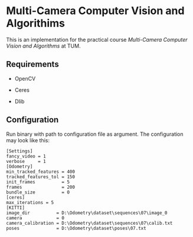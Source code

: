 # Multi-Camera Computer Vision and Algorithims
This is an implementation for the practical course *Multi-Camera Computer Vision and Algorithms* at TUM.
## Requirements

* OpenCV

* Ceres

* Dlib
## Configuration
Run binary with path to configuration file as argument. The configuration may look like this:
```
[Settings]
fancy_video = 1
verbose     = 1
[Odometry]
min_tracked_features = 400
tracked_features_tol = 150
init_frames          = 5
frames               = 200
bundle_size          = 0
[ceres]
max_iterations = 5
[KITTI]
image_dir          = D:\Odometry\dataset\sequences\07\image_0
camera             = 0
camera_calibration = D:\Odometry\dataset\sequences\07\calib.txt
poses              = D:\Odometry\dataset\poses\07.txt
```